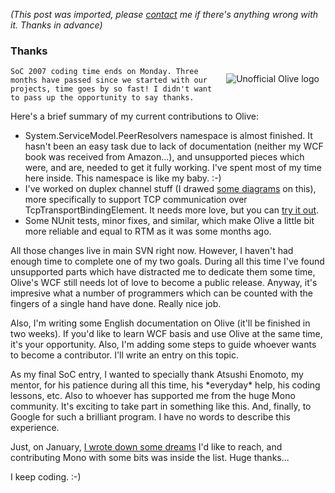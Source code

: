 *(This post was imported, please [contact](/#/contact) me if there's anything wrong with it. Thanks in advance)*

<div class="entry-body">
<h3>Thanks</h3>
<p>
	<img alt="Unofficial Olive logo" src="http://www.youcannoteatbits.org/Blog/Files/Olive%20logo.png" style="border: 0px none ; padding: 10px;" align="right">
	
	SoC 2007 coding time ends on Monday. Three months have passed since we started with our projects, time goes by so fast! I didn't want to pass up the opportunity to say thanks.
</p>
<p>
	Here's a brief summary of my current contributions to Olive:
	<ul>
		<li>System.ServiceModel.PeerResolvers namespace is almost finished. It hasn't been an easy task due to lack of documentation (neither my WCF book was received from Amazon...), and unsupported pieces which were, and are, needed to get it fully working. I've spent most of my time here inside. This namespace is like my baby. :-)</li>
		<li>I've worked on duplex channel stuff (I drawed <a href="http://www.youcannoteatbits.org/Blog/Archives/2007-July.html#Sunday%2c+July+08%2c+2007">some diagrams</a> on this), more specifically to support TCP communication over TcpTransportBindingElement. It needs more love, but you can <a href="http://anonsvn.mono-project.com/source/trunk/olive/samples/services/tcp-transport-binding-element/">try it out</a>.</li>
		<li>Some NUnit tests, minor fixes, and similar, which make Olive a little bit more reliable and equal to RTM as it was some months ago.</li>
	</ul>
</p>
<p>
	All those changes live in main SVN right now. However, I haven't had enough time to complete one of my two goals. During all this time I've found unsupported parts which have distracted me to dedicate them some time, Olive's WCF still needs lot of love to become a public release. Anyway, it's impresive what a number of programmers which can be counted with the fingers of a single hand have done. Really nice job.
</p>
<p>
	Also, I'm writing some English documentation on Olive (it'll be finished in two weeks). If you'd like to learn WCF basis and use Olive at the same time, it's your opportunity. Also, I'm adding some steps to guide whoever wants to become a contributor. I'll write an entry on this topic.
</p>
<p>
	As my final SoC entry, I wanted to specially thank Atsushi Enomoto, my mentor, for his patience during all this time, his *everyday* help, his coding lessons, etc. Also to whoever has supported me from the huge Mono community. It's exciting to take part in something like this. And, finally, to Google for such a brilliant program. I have no words to describe this experience.
</p>
<p>
	Just, on January, <a href="http://www.youcannoteatbits.org/Blog/Archives/2007-January.html#Monday%2c+January+01%2c+2007">I wrote down some dreams</a> I'd like to reach, and contributing Mono with some bits was inside the list. Huge thanks...
</p>
<p>
	I keep coding. :-)
</p>
</div>
